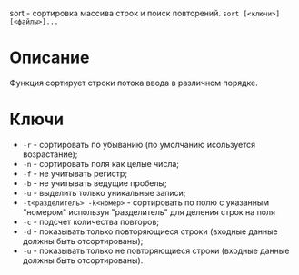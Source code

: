 sort - сортировка массива строк и поиск повторений.
`sort [<ключи>] [<файлы>]...`

Описание
========

Функция сортирует строки потока ввода в различном порядке.

Ключи
=====

* `-r` - сортировать по убыванию (по умолчанию исользуется возрастание);
* `-n` - сортировать поля как целые числа;
* `-f` - не учитывать регистр;
* `-b` - не учитывать ведущие пробелы;
* `-u` - выделить только уникальные записи;
* `-t<разделитель> -k<номер>` - сортировать по полю с указанным "номером" используя "разделитель" для деления строк на поля
* `-c` - подсчет количества повторов;
* `-d` - показывать только повторяющиеся строки (входные данные должны быть отсортированы);
* `-u` - показывать только не повторяющиеся строки (входные данные должны быть отсортированы).
